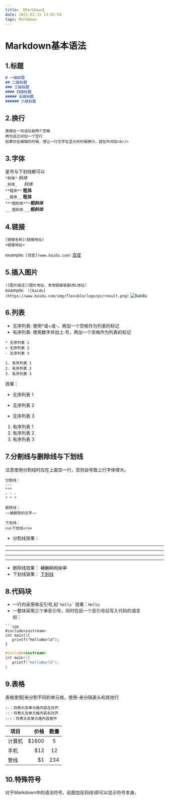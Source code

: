 ```yaml
---
title: 【MarkDown】
date: 2021-02-15 13:02:54
tags: MarkDown
---
```


# Markdown基本语法
## 1.标题
```markdown
# 一级标题
## 二级标题
### 三级标题
#### 四级标题
##### 五级标题
###### 六级标题
```
## 2.换行
```
直接在一句话后敲两个空格  
两句话之间加一个空行  
如果你在编辑的时候，想让一行文字在显示的时候换行，就在中间加<br/>
```
## 3.字体
星号与下划线都可以<br/>
`*斜体*`  *斜体*<br/>
`_斜体_	`_斜体_<br/>
`**粗体**`	**粗体**<br/>
`__粗体__`	__粗体__<br/>
`***粗斜体***`***粗斜体***<br/>
`___粗斜体___`___粗斜体___<br/>

## 4.链接
```
[链接名称](链接地址)
<链接地址>
```
example:
`[百度](www.baidu.com)`
[百度](www.baidu.com)

## 5.插入图片
`![图片描述](图片地址，本地链接或者URL地址)`  
example:
` 
![baidu](https://www.baidu.com/img/flexible/logo/pc/result.png)
`
![baidu](https://www.baidu.com/img/flexible/logo/pc/result.png)

## 6.列表
* 无序列表: 使用*或+或-，再加一个空格作为列表的标记
* 有序列表: 使用数字并加上.号，再加一个空格作为列表的标记
```
* 无序列表 1
+ 无序列表 2
- 无序列表 3

1. 有序列表 1
2. 有序列表 2
3. 有序列表 3
```
效果：  
* 无序列表 1
+ 无序列表 2
- 无序列表 3

1. 有序列表 1
2. 有序列表 2
3. 有序列表 3

## 7.分割线与删除线与下划线
注意使用分割线时应在上面空一行，否则会导致上行字体增大。
```
分割线：
---
***
- - -
* * * 

删除线：
~~被删除的文字~~

下划线：
<u>下划线</u>

```
* 分割线效果：

---
***
- - -
* * *
* 删除线效果：
~~被删除的文字~~  
* 下划线效果：
<u>下划线</u>

## 8.代码块
* 一行内采用单反引号,如``` `Hello` ``` 效果：`Hello`   
* 一整块采用三个单反引号，同时在前一个反引号后写入代码的语言  
如：
```
```cpp
#include<iostream>
int main(){
   printf("HelloWorld");
}
```

```cpp
#include<iostream>
int main(){
   printf("HelloWorld");
}
```
## 9.表格
表格使用|来分割不同的单元格，使用-来分隔表头和其他行
```
:-：将表头及单元格内容左对齐
-:：将表头及单元格内容右对齐
:-:：将表头及单元格内容居中
```
| 项目        | 价格      |  数量  |
| --------    | -----:   | :----:  |
| 计算机       | $1600  |   5     |
| 手机        |   $12   |   12   |
| 管线        |    $1   |  234  |
## 10.特殊符号
对于Markdown中的语法符号，前面加反斜线\即可以显示符号本身。





